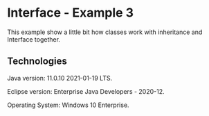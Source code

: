 # Interface - Example 3
This example show a little bit how classes work with inheritance and Interface together.

Technologies
-----------------------------------------------
Java version: 11.0.10 2021-01-19 LTS.

Eclipse version: Enterprise Java Developers - 2020-12.

Operating System: Windows 10 Enterprise.
